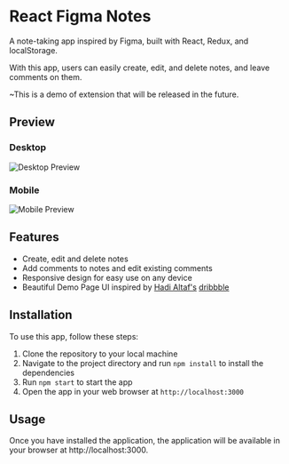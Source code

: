 # React Figma Notes

A note-taking app inspired by Figma, built with React, Redux, and localStorage.

With this app, users can easily create, edit, and delete notes, and leave comments on them.

~This is a demo of extension that will be released in the future.

## Preview

### Desktop

![Desktop Preview](https://i.imgur.com/lnCWiPn.png)

### Mobile

![Mobile Preview](https://i.imgur.com/YT0cGQP.png)

## Features

- Create, edit and delete notes
- Add comments to notes and edit existing comments
- Responsive design for easy use on any device
- Beautiful Demo Page UI inspired by [Hadi Altaf's](https://dribbble.com/hadialtaf) [dribbble](https://dribbble.com/shots/14320739-Tesla-Dashboard-Web-Design)

## Installation

To use this app, follow these steps:

1. Clone the repository to your local machine
2. Navigate to the project directory and run `npm install` to install the dependencies
3. Run `npm start` to start the app
4. Open the app in your web browser at `http://localhost:3000`

## Usage
Once you have installed the application, the application will be available in your browser at http://localhost:3000.

